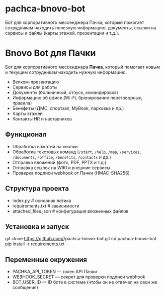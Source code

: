 # pachca-bnovo-bot
Бот для корпоративного мессенджера Пачка, который помогает сотрудникам находить полезную информацию, документы, ссылки на сервисы и файлы (карты этажей, презентации и т.д.).

# Bnovo Bot для Пачки

Бот для корпоративного мессенджера **Пачка**, который помогает новым и текущим сотрудникам находить нужную информацию:  
- Велком-презентацию  
- Сервисы для работы  
- Документы (больничный, отпуск, командировка)  
- Информацию об офисе (Wi-Fi, бронирование переговорных, правила)  
- Бенефиты (ДМС, спортзал, MyBook, парковка и пр.)  
- Карты этажей  
- Контакты HR и наставников  

## Функционал
- Обработка нажатий на кнопки
- Обработка текстовых команд (`/start`, `/help`, `/map`, `/services`, `/documents`, `/office`, `/benefits`, `/contacts` и др.)
- Отправка вложений (фото, PDF, PPTX и т.д.)
- Отправка ссылок на WIKI и внешние сервисы
- Проверка подписи webhook от Пачки (HMAC-SHA256)

## Структура проекта
- index.py # основная логика
- requirements.txt # зависимости
- attached_files.json # конфигурация вложенных файлов

## Установка и запуск
git clone https://github.com/<username>/pachca-bnovo-bot.git
cd pachca-bnovo-bot
pip install -r requirements.txt

## Переменные окружения
- PACHKA_API_TOKEN — токен API Пачки
- WEBHOOK_SECRET — секрет для проверки подписи webhook
- BOT_USER_ID — ID бота в системе (чтобы он не отвечал на свои же сообщения)
